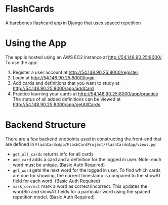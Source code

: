 # FlashCards
A barebones flashcard app in Django that uses spaced repetition

# Using the App
The app is hosted using an AWS EC2 instance at http://54.148.90.25:8000/. To use the app:
1. Register a user account at http://54.148.90.25:8000/register. 
2. Login at http://54.148.90.25:8000/login
3. Add cards and definitions that you want to study at http://54.148.90.25:8000/app/addCard
4. Practice learning your cards at http://54.148.90.25:8000/app/practice
The status of all added definitions can be viewed at http://54.148.90.25:8000/app/getAllCards.
# Backend Structure
There are a few backend endpoints used in constructing the front-end that are defined in ```FlashCardsApp/FlashCardProject/FlashCardsApp/views.py```: 
* ```get_all_cards``` returns info for all cards
* ```add_card``` adds a card and a definition for the logged in user. Note: each word must be unique. (Basic Auth Required) 
* ```get_word``` gets the next word for the logged in user. To find which cards are due for showing, the current timestamp is compared to the showAT field for each word. (Basic Auth Required) 
* ```mark_correct``` mark a word as correct/incorrect. This updates the wordBin and showAT fields for a particular word using the spaced repetition model. (Basic Auth Required) 
